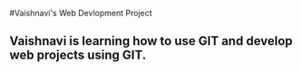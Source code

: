 #Vaishnavi's Web Devlopment Project

## Vaishnavi is learning how to use GIT and develop web projects using GIT.